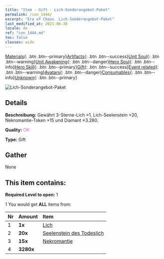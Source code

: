 ```yaml
---
title: "Item - Gift - Lich-Sonderangebot-Paket"
permalink: /con_1444/
excerpt: "Era of Chaos  Lich-Sonderangebot-Paket"
last_modified_at: 2021-06-30
locale: de
ref: "con_1444.md"
toc: false
classes: wide
---
```

 [Materials](/ItemsDE/){: .btn .btn--primary}[Artifacts](/ItemsDE/Artifacts/){: .btn .btn--success}[Unit Soul](/ItemsDE/UnitSoul/){: .btn .btn--warning}[Unit Awakening](/ItemsDE/UnitAwakening/){: .btn .btn--danger}[Hero Soul](/ItemsDE/HeroSoul/){: .btn .btn--info}[Hero Skill](/ItemsDE/HeroSkill/){: .btn .btn--primary}[Gift](/ItemsDE/Gift/){: .btn .btn--success}[Event related](/ItemsDE/Events/){: .btn .btn--warning}[Avatars](/ItemsDE/Avatars/){: .btn .btn--danger}[Consumables](/ItemsDE/Consumables/){: .btn .btn--info}[Unknown](/ItemsDE/Unknown/){: .btn .btn--primary}

 ![Lich-Sonderangebot-Paket](/images/t/i_907058.png)

## Details
 **Beschreibung:** Gewährt 3-Sterne-Lich ×1, Lich-Seelenstein ×20, Nekromantie-Token ×15 und Diamant ×3.280.

 **Quality:** <span style="color: #DA70D6">OK</span>

 **Type:** Gift

## Gather

  None

## This item contains:

 **Required Level to open:** 1

 1 You would get **ALL** items  from:

  | Nr | Amount |     Item    |
  |:---|:-------|:------------|
  | 1 |  **1x** | [Lich](/de/units/Lich/) |  | 
  | 2 |  **20x** | [Seelenstein des Todeslich](/ItemsDE/unt_301/) |  | 
  | 3 |  **15x** | [Nekromantie](/ItemsDE/her_460/) |  | 
  | 4 |  **3280x** | <i class="fas fa-gem"/> |  | 
